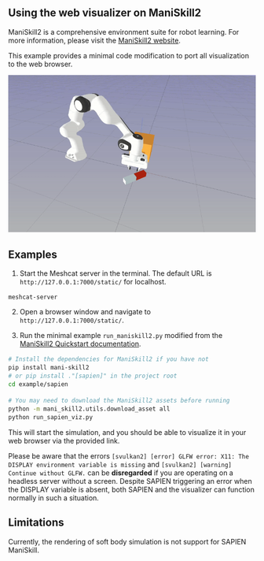 ## Using the web visualizer on ManiSkill2

ManiSkill2 is a comprehensive environment suite for robot learning. For more information, please visit
the [ManiSkill2 website](https://maniskill2.github.io/).

This example provides a minimal code modification to port all visualization to the web browser.

![sapien](../../doc/sapien.gif)

## Examples

1. Start the Meshcat server in the terminal. The default URL is `http://127.0.0.1:7000/static/` for localhost.

```shell
meshcat-server
```

2. Open a browser window and navigate to `http://127.0.0.1:7000/static/`.

3. Run the minimal example `run_maniskill2.py` modified from
   the [ManiSkill2 Quickstart documentation](https://haosulab.github.io/ManiSkill2/getting_started/quickstart.html).

```bash
# Install the dependencies for ManiSkill2 if you have not
pip install mani-skill2 
# or pip install ."[sapien]" in the project root
cd example/sapien

# You may need to download the ManiSkill2 assets before running
python -m mani_skill2.utils.download_asset all
python run_sapien_viz.py
```

This will start the simulation, and you should be able to visualize it in your web browser via the provided link.

Please be aware that the errors `[svulkan2] [error] GLFW error: X11: The DISPLAY environment variable is missing`
and `[svulkan2] [warning] Continue without GLFW.` can be **disregarded** if you are operating on a headless server
without a screen. Despite SAPIEN triggering an error when the DISPLAY variable is absent, both SAPIEN and the visualizer
can function normally in such a situation.

## Limitations

Currently, the rendering of soft body simulation is not support for SAPIEN ManiSkill.
